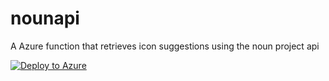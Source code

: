 # nounapi

A Azure function that retrieves icon suggestions using the noun project api

[![Deploy to Azure](http://azuredeploy.net/deploybutton.png)](https://deploy.azure.com/?repository=https%3A%2F%2Fgithub.com%2Fsimonaco%2Fnounapi&WT.mc_id=nounapi-github-sicotin#/form/deploy)

